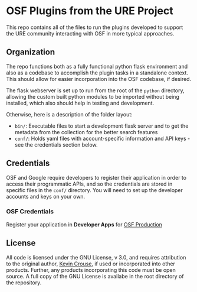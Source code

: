 # OSF Plugins from the URE Project

This repo contains all of the files to run the plugins developed to support the URE community interacting with OSF in more typical approaches.

## Organization

The repo functions both as a fully functional python flask environment and also as a codebase to accomplish the plugin tasks in a standalone context. This should allow for easier incorporation into the OSF codebase, if desired.  

The flask webserver is set up to run from the root of the `python` directory, allowing the custom built python modules to be imported without being installed, which also should help in testing and development.

Otherwise, here is a description of the folder layout:
* `bin/`: Executable files to start a development flask server and to get the metadata from the collection for the better search features
* `conf/`: Holds yaml files with account-specific information and API keys - see the credentials section below.

## Credentials

OSF and Google require developers to register their application in order to access their programmatic APIs, and so the credentials are stored in specific files in the `conf/` directory. You will need to set up the developer accounts and keys on your own.

### OSF Credentials

Register your application in **Developer Apps** for [OSF Production](https://osf.io/settings/applications)

## License

All code is licensed under the GNU License, v 3.0, and requires attribution to the original author, [Kevin Crouse](https://gitlab.com/krcrouse), if used or incorporated into other products. Further, any products incorporating this code must be open source. A full copy of the GNU License is availabe in the root directory of the repository.